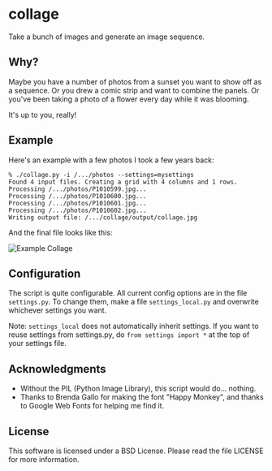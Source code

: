 collage
=======

Take a bunch of images and generate an image sequence.

Why?
----

Maybe you have a number of photos from a sunset you want to show off as a
sequence. Or you drew a comic strip and want to combine the panels. Or you've
been taking a photo of a flower every day while it was blooming.

It's up to you, really!


Example
-------
Here's an example with a few photos I took a few years back:

    % ./collage.py -i /.../photos --settings=mysettings
    Found 4 input files. Creating a grid with 4 columns and 1 rows.
    Processing /.../photos/P1010599.jpg...
    Processing /.../photos/P1010600.jpg...
    Processing /.../photos/P1010601.jpg...
    Processing /.../photos/P1010602.jpg...
    Writing output file: /.../collage/output/collage.jpg

And the final file looks like this:

![Example Collage](./example_collage.jpg)


Configuration
-------------

The script is quite configurable. All current config options are in the file
``settings.py``. To change them, make a file ``settings_local.py`` and
overwrite whichever settings you want.

Note: ``settings_local`` does not automatically inherit settings. If you want
to reuse settings from settings.py, do ``from settings import *`` at the top
of your settings file.


Acknowledgments
---------------

* Without the PIL (Python Image Library), this script would do... nothing.
* Thanks to Brenda Gallo for making the font "Happy Monkey", and thanks to
  Google Web Fonts for helping me find it.


License
-------

This software is licensed under a BSD License. Please read the file LICENSE
for more information.
